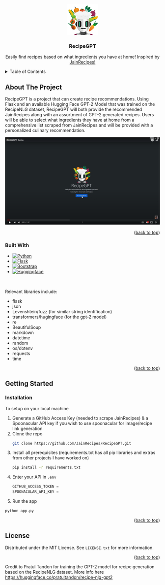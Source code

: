 <a name="readme-top"></a>
<!--
*** Based on Best-README-Template.
-->


<!-- PROJECT LOGO -->
<br />
<div align="center">
  <a href="https://github.com/othneildrew/Best-README-Template">
    <img src="static/media/logo.png" alt="Logo" width="100" height="100">
  </a>

  <h3 align="center">RecipeGPT</h3>

  <p align="center">
    Easily find recipes based on what ingredients you have at home! Inspired by <a href = "https://jainrecipes.github.io/">JainRecipes!</a>
    <br />
  </p>
</div>



<!-- TABLE OF CONTENTS -->
<details>
  <summary>Table of Contents</summary>
  <ol>
    <li>
      <a href="#about-the-project">About The Project</a>
      <ul>
        <li><a href="#built-with">Built With</a></li>
      </ul>
    </li>
    <li>
      <a href="#getting-started">Getting Started</a>
      <ul>
        <li><a href="#installation">Installation</a></li>
      </ul>
    </li>
    <li><a href="#license">License</a></li>
  </ol>
</details>



<!-- ABOUT THE PROJECT -->
## About The Project

RecipeGPT is a project that can create recipe recommendations. Using Flask and an available Hugging Face GPT-2 Model that was trained on the RecipeNLG dataset, RecipeGPT will both provide the recommended JainRecipes along with an assortment of GPT-2 generated recipes. Users will be able to select what ingredients they have at home from a comprehensive list scraped from JainRecipes and will be provided with a personalized culinary recommendation.

[![RecipeGPT Demo][demo-screenshot]](https://youtu.be/z_MJli3wCtY "RecipeGPT Demo")


<p align="right">(<a href="#readme-top">back to top</a>)</p>



### Built With

* [![Python][Python.com]][Python-url]
* [![Flask][Flask.com]][Flask-url]
* [![Bootstrap][Bootstrap.com]][Bootstrap-url]
* [![Huggingface][Huggingface.com]][Huggingface-url]

<br><br>
Relevant libraries include:
- flask
- json
- Levenshtein/fuzz (for similar string identification)
- transformers/hugingface (for the gpt-2 model)
- re
- BeautifulSoup
- markdown
- datetime
- random
- os/dotenv
- requests
- time


<p align="right">(<a href="#readme-top">back to top</a>)</p>



<!-- GETTING STARTED -->
## Getting Started

### Installation

To setup on your local machine

1. Generate a GitHub Access Key (needed to scrape JainRecipes) & a Spoonacular API key if you wish to use spoonacular for image/recipe link generation
2. Clone the repo
   ```sh
   git clone https://github.com/JainRecipes/RecipeGPT.git
   ```
3. Install all prerequisites (requirements.txt has all pip libraries and extras from other projects I have worked on)
   ```sh
   pip install -r requirements.txt
   ```
4. Enter your API in `.env`
   ```js
   GITHUB_ACCESS_TOKEN = 
   SPOONACULAR_API_KEY = 
   ```
5. Run the app
```sh
python app.py
```
<p align="right">(<a href="#readme-top">back to top</a>)</p>


<!-- LICENSE -->
## License

Distributed under the MIT License. See `LICENSE.txt` for more information.

<p align="right">(<a href="#readme-top">back to top</a>)</p>

Credit to Pratul Tandon for training the GPT-2 model for recipe generation based on the RecipeNLG dataset. More info here
https://huggingface.co/pratultandon/recipe-nlg-gpt2





[license-shield]: https://img.shields.io/github/license/JainRecipes/RecipeGPT
[license-url]: https://github.com/JainRecipes/RecipeGPT/blob/main/LICENSE

[linkedin-shield]: https://img.shields.io/badge/-LinkedIn-black.svg?style=for-the-badge&logo=linkedin&colorB=555
[linkedin-url]: https://www.linkedin.com/in/rishabhj0/





[Bootstrap.com]: https://img.shields.io/badge/Bootstrap-563D7C?style=for-the-badge&logo=bootstrap&logoColor=white
[Bootstrap-url]: https://getbootstrap.com

[Flask.com]: https://img.shields.io/badge/Flask-66ffcc?style=for-the-badge&logo=flask&logoColor=black
[Flask-url]: https://flask.palletsprojects.com/en/2.3.x/

[Python.com]: https://img.shields.io/badge/Python-FFD343?style=for-the-badge&logo=python&logoColor=black
[Python-url]: https://www.python.org/

[product-gif]: static/media/RecipeGPTDemo.gif
[demo-screenshot]: static/media/RecipeGPTScreenshot.png

[huggingface.com]: https://img.shields.io/badge/HuggingFace%20GPT2%20Model-FFA500?style=for-the-badge&logo=huggingface&logoColor=black
[huggingface-url]: https://huggingface.co/pratultandon/recipe-nlg-gpt2
